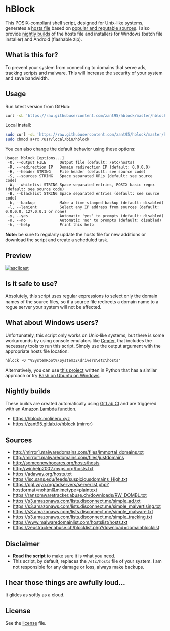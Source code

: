 # hBlock
This POSIX-compliant shell script, designed for Unix-like systems, generates a [hosts file](http://man7.org/linux/man-pages/man5/hosts.5.html) based on [popular and reputable sources](#sources).
I also provide [nightly builds](#nightly-builds) of the hosts file and installers for Windows (batch file installer) and Android (flashable zip).

## What is this for?
To prevent your system from connecting to domains that serve ads, tracking scripts and malware. This will increase the security of your system and save bandwidth.

## Usage
Run latest version from GitHub:
```sh
curl -sL 'https://raw.githubusercontent.com/zant95/hblock/master/hblock' | sh
```
Local install:
```sh
sudo curl -sL 'https://raw.githubusercontent.com/zant95/hblock/master/hblock' -o /usr/local/bin/hblock
sudo chmod a+rx /usr/local/bin/hblock
```
You can also change the default behavior using these options:
```
Usage: hblock [options...]
 -O, --output FILE      Output file (default: /etc/hosts)
 -R, --redirection IP   Domain redirection IP (default: 0.0.0.0)
 -H, --header STRING    File header (default: see source code)
 -S, --sources STRING   Space separated URLs (default: see source code)
 -W, --whitelist STRING Space separated entries, POSIX basic regex (default: see source code)
 -B, --blacklist STRING Space separated entries (default: see source code)
 -b, --backup           Make a time-stamped backup (default: disabled)
 -l, --lenient          Select any IP address from sources (default: 0.0.0.0, 127.0.0.1 or none)
 -y, --yes              Automatic 'yes' to prompts (default: disabled)
 -n, --no               Automatic 'no' to prompts (default: disabled)
 -h, --help             Print this help
```
**Note:** be sure to regularly update the hosts file for new additions or download the script and create a scheduled task.

## Preview
[![asciicast](https://asciinema.org/a/93086.png)](https://asciinema.org/a/93086)

## Is it safe to use?
Absolutely, this script uses regular expressions to select only the domain names of the source files, so if a source file redirects a domain name to a rogue server your system will not be affected.

## What about Windows users?
Unfortunately, this script only works on Unix-like systems, but there is some workarounds by using console emulators like [Cmder](http://cmder.net), that includes the necessary tools to run this script.
Simply use the output argument with the appropriate hosts file location:
```
hblock -O "%SystemRoot%\System32\drivers\etc\hosts"
```

Alternatively, you can use [this project](https://github.com/StevenBlack/hosts) written in Python that has a similar approach or try [Bash on Ubuntu on Windows](https://github.com/Microsoft/BashOnWindows).

## Nightly builds
These builds are created automatically using [GitLab CI](https://gitlab.com/zant95/hblock/pipelines) and are triggered with an [Amazon Lambda function](https://gist.github.com/zant95/b181089dac06205c7fd18190e6ab8e67).
- https://hblock.molinero.xyz
- https://zant95.gitlab.io/hblock (mirror)

## Sources
- http://mirror1.malwaredomains.com/files/immortal_domains.txt
- http://mirror1.malwaredomains.com/files/justdomains
- http://someonewhocares.org/hosts/hosts
- http://winhelp2002.mvps.org/hosts.txt
- https://adaway.org/hosts.txt
- https://isc.sans.edu/feeds/suspiciousdomains_High.txt
- https://pgl.yoyo.org/adservers/serverlist.php?hostformat=nohtml&mimetype=plaintext
- https://ransomwaretracker.abuse.ch/downloads/RW_DOMBL.txt
- https://s3.amazonaws.com/lists.disconnect.me/simple_ad.txt
- https://s3.amazonaws.com/lists.disconnect.me/simple_malvertising.txt
- https://s3.amazonaws.com/lists.disconnect.me/simple_malware.txt
- https://s3.amazonaws.com/lists.disconnect.me/simple_tracking.txt
- https://www.malwaredomainlist.com/hostslist/hosts.txt
- https://zeustracker.abuse.ch/blocklist.php?download=domainblocklist

## Disclaimer
- **Read the script** to make sure it is what you need.
- This script, by default, replaces the `/etc/hosts` file of your system. I am not responsible for any damage or loss, always make backups.

## I hear those things are awfully loud...
It glides as softly as a cloud.

## License
See the [license](LICENSE) file.

